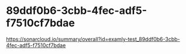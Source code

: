 # 89ddf0b6-3cbb-4fec-adf5-f7510cf7bdae
https://sonarcloud.io/summary/overall?id=examly-test_89ddf0b6-3cbb-4fec-adf5-f7510cf7bdae
